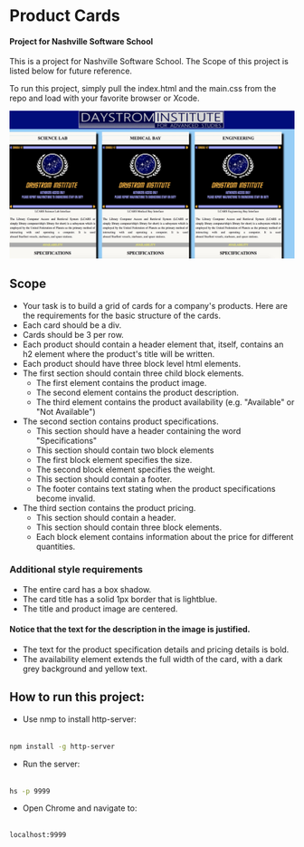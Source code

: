 # Product Cards

#### Project for Nashville Software School
<p>This is a project for Nashville Software School.  The Scope of this project is listed below for future reference.</p>
<p>To run this project, simply pull the index.html and the main.css from the repo and load with your favorite browser or Xcode.</p>
<img src="https://github.com/Shijax/product-cards/blob/master/images/productcardscreen.jpeg">











## Scope
- Your task is to build a grid of cards for a company's products. Here are the requirements for the basic structure of the cards.
- Each card should be a div.
- Cards should be 3 per row.
- Each product should contain a header element that, itself, contains an h2 element where the product's title will be written.
- Each product should have three block level html elements.
- The first section should contain three child block elements.
  * The first element contains the product image.
  * The second element contains the product description.
  * The third element contains the product availability (e.g. "Available" or "Not Available")
- The second section contains product specifications.
  * This section should have a header containing the word "Specifications"
  * This section should contain two block elements
  * The first block element specifies the size.
  * The second block element specifies the weight.
  * This section should contain a footer.
  * The footer contains text stating when the product specifications become invalid.
- The third section contains the product pricing.
  * This section should contain a header.
  * This section should contain three block elements.
  * Each block element contains information about the price for different quantities.

### Additional style requirements
- The entire card has a box shadow.
- The card title has a solid 1px border that is lightblue.
- The title and product image are centered.

#### Notice that the text for the description in the image is justified.
- The text for the product specification details and pricing details is bold.
- The availability element extends the full width of the card, with a dark grey background and yellow text.

## How to run this project:

* Use nmp to install http-server:

```sh

npm install -g http-server

```
* Run the server:

```sh

hs -p 9999

```

* Open Chrome and navigate to:

```

localhost:9999

```

